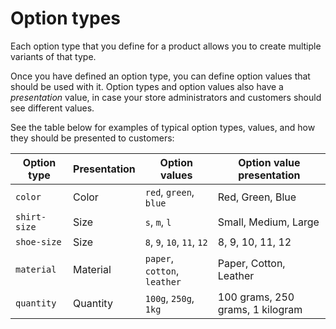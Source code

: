 # Option types

Each option type that you define for a product allows you to create multiple
variants of that type.

Once you have defined an option type, you can define option values that should
be used with it. Option types and option values also have a *presentation*
value, in case your store administrators and customers should see different
values.

See the table below for examples of typical option types, values, and how they
should be presented to customers:

| Option type  | Presentation | Option values                | Option value presentation        |
|--------------|--------------|------------------------------|----------------------------------|
| `color`      | Color        | `red`, `green`, `blue`       | Red, Green, Blue                 |
| `shirt-size` | Size         | `s`, `m`, `l`                | Small, Medium, Large             |
| `shoe-size`  | Size         | `8`, `9`, `10`, `11`, `12`   | 8, 9, 10, 11, 12                 |
| `material`   | Material     | `paper`, `cotton`, `leather` | Paper, Cotton, Leather           |
| `quantity`   | Quantity     | `100g`, `250g`, `1kg`        | 100 grams, 250 grams, 1 kilogram |

